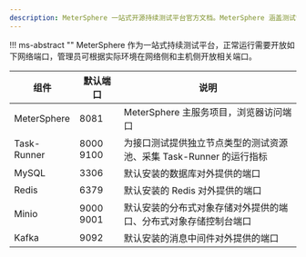 ```yaml
---
description: MeterSphere 一站式开源持续测试平台官方文档。MeterSphere 涵盖测试管理、接口测试、UI 测试和性能测试等功能，全面兼容 JMeter、Selenium 等主流开源标准，有效助力开发和测试团队充分利用云弹性进行高度可 扩展的自动化测试，加速高质量的软件交付。
---
```


!!! ms-abstract ""
    MeterSphere 作为一站式持续测试平台，正常运行需要开放如下网络端口，管理员可根据实际环境在网络侧和主机侧开放相关端口。

| 组件     | 默认端口     | 说明     |
| -------- | -------- | -------- |
| MeterSphere | 8081 | MeterSphere 主服务项目，浏览器访问端口 |
| Task-Runner | 8000  9100  | 为接口测试提供独立节点类型的测试资源池、采集 Task-Runner 的运行指标 |
| MySQL | 3306 |  默认安装的数据库对外提供的端口  |
| Redis | 6379 |  默认安装的 Redis 对外提供的端口  |
| Minio | 9000 9001 |  默认安装的分布式对象存储对外提供的端口、分布式对象存储控制台端口  |
| Kafka | 9092 |  默认安装的消息中间件对外提供的端口  |

